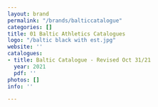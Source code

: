 ```yaml
---
layout: brand
permalink: "/brands/balticcatalogue"
categories: []
title: 01 Baltic Athletics Catalogues
logo: "/baltic black with est.jpg"
website: ''
catalogues:
- title: Baltic Catalogue - Revised Oct 31/21
  year: 2021
  pdf: ''
photos: []
info: ''

---
```

